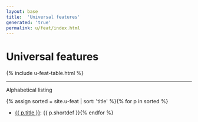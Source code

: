 ```yaml
---
layout: base
title:  'Universal features'
generated: 'true'
permalink: u/feat/index.html
---
```


# Universal features

{% include u-feat-table.html %}

----------

Alphabetical listing

{% assign sorted = site.u-feat | sort: 'title' %}{% for p in sorted %}
* [{{ p.title }}](): {{ p.shortdef }}{% endfor %}
